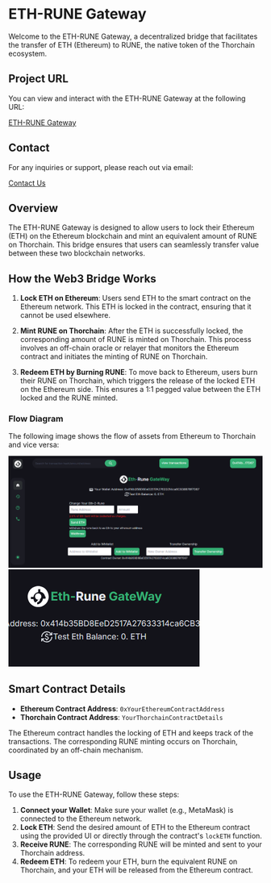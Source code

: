 # ETH-RUNE Gateway

Welcome to the ETH-RUNE Gateway, a decentralized bridge that facilitates the transfer of ETH (Ethereum) to RUNE, the native token of the Thorchain ecosystem.

## Project URL

You can view and interact with the ETH-RUNE Gateway at the following URL:

[ETH-RUNE Gateway](https://ethereumbridge.vercel.app/)

## Contact

For any inquiries or support, please reach out via email:

[Contact Us](mailto:joblawal33@gmail.com)

## Overview

The ETH-RUNE Gateway is designed to allow users to lock their Ethereum (ETH) on the Ethereum blockchain and mint an equivalent amount of RUNE on Thorchain. This bridge ensures that users can seamlessly transfer value between these two blockchain networks.

## How the Web3 Bridge Works

1. **Lock ETH on Ethereum**: Users send ETH to the smart contract on the Ethereum network. This ETH is locked in the contract, ensuring that it cannot be used elsewhere.

2. **Mint RUNE on Thorchain**: After the ETH is successfully locked, the corresponding amount of RUNE is minted on Thorchain. This process involves an off-chain oracle or relayer that monitors the Ethereum contract and initiates the minting of RUNE on Thorchain.

3. **Redeem ETH by Burning RUNE**: To move back to Ethereum, users burn their RUNE on Thorchain, which triggers the release of the locked ETH on the Ethereum side. This ensures a 1:1 pegged value between the ETH locked and the RUNE minted.

### Flow Diagram

The following image shows the flow of assets from Ethereum to Thorchain and vice versa:

![ETH to RUNE Flow](/assets/bridge2.png)
![ETH to RUNE Flow](/assets/bridge1.png)

## Smart Contract Details

- **Ethereum Contract Address**: `0xYourEthereumContractAddress`
- **Thorchain Contract Address**: `YourThorchainContractDetails`

The Ethereum contract handles the locking of ETH and keeps track of the transactions. The corresponding RUNE minting occurs on Thorchain, coordinated by an off-chain mechanism.

## Usage

To use the ETH-RUNE Gateway, follow these steps:

1. **Connect your Wallet**: Make sure your wallet (e.g., MetaMask) is connected to the Ethereum network.
2. **Lock ETH**: Send the desired amount of ETH to the Ethereum contract using the provided UI or directly through the contract's `lockETH` function.
3. **Receive RUNE**: The corresponding RUNE will be minted and sent to your Thorchain address.
4. **Redeem ETH**: To redeem your ETH, burn the equivalent RUNE on Thorchain, and your ETH will be released from the Ethereum contract.

